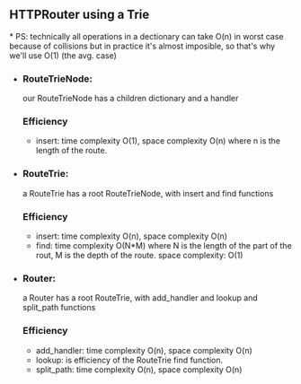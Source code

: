 ## HTTPRouter using a Trie

\* PS: technically all operations in a dectionary can take O(n) in worst case because of collisions but in practice it's almost imposible, so that's why we'll use O(1) (the avg. case)

- ### RouteTrieNode:

  our RouteTrieNode has a children dictionary and a handler

  ### Efficiency

  - insert: time complexity O(1), space complexity O(n) where n is the length of the route.

- ### RouteTrie:

  a RouteTrie has a root RouteTrieNode, with insert and find functions

  ### Efficiency

  - insert: time complexity O(n), space complexity O(n)
  - find: time complexity O(N\*M) where N is the length of the part of the rout, M is the depth of the route.
    space complexity: O(1)

* ### Router:

  a Router has a root RouteTrie, with add_handler and lookup and split_path functions

  ### Efficiency

  - add_handler: time complexity O(n), space complexity O(n)
  - lookup: is efficiency of the RouteTrie find function.
  - split_path: time complexity O(n), space complexity O(n)
